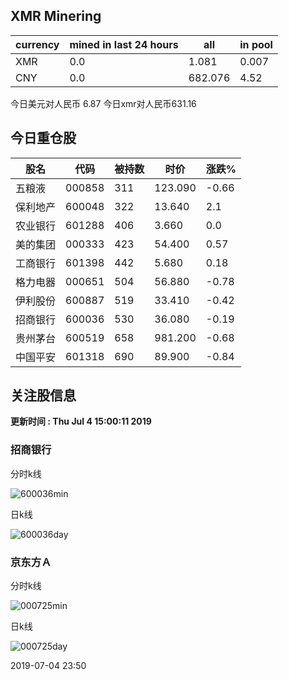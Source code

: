 ## XMR Minering

|currency|mined in last 24 hours|all|in pool|
|---|---|---|---|
|XMR|0.0|1.081|0.007|
|CNY|0.0|682.076|4.52|

今日美元对人民币 6.87	今日xmr对人民币631.16


## 今日重仓股 

|股名|代码|被持数|时价|涨跌%|
|---|---|---|---|---|
|五粮液|000858|311|123.090|-0.66|
|保利地产|600048|322|13.640|2.1|
|农业银行|601288|406|3.660|0.0|
|美的集团|000333|423|54.400|0.57|
|工商银行|601398|442|5.680|0.18|
|格力电器|000651|504|56.880|-0.78|
|伊利股份|600887|519|33.410|-0.42|
|招商银行|600036|530|36.080|-0.19|
|贵州茅台|600519|658|981.200|-0.68|
|中国平安|601318|690|89.900|-0.84|

## 关注股信息
**更新时间 : Thu Jul  4 15:00:11 2019**
### 招商银行 
分时k线

![600036min](http://image.sinajs.cn/newchart/min/n/sh600036.gif)

日k线

![600036day](http://image.sinajs.cn/newchart/daily/n/sh600036.gif)

### 京东方Ａ 
分时k线

![000725min](http://image.sinajs.cn/newchart/min/n/sz000725.gif)

日k线

![000725day](http://image.sinajs.cn/newchart/daily/n/sz000725.gif)

2019-07-04 23:50